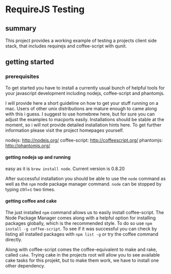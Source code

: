 # RequireJS Testing

## summary

This project provides a working example of testing a projects client side stack,
that includes requirejs and coffee-script with qunit.

## getting started

### prerequisites

To get started you have to install a currently usual bunch of helpful tools
for your javascript development including nodejs, coffee-script and phantomjs.

I will provide here a short guideline on how to get your stuff running
on a mac. Users of other unix distributions are mature enough to came along with
this i guess. I suggest to use homebrew here, but for sure you can adjust the 
examples to macports easily. Installations should be stable at the moment, 
so i will not provide detailed installation hints here. To get further information 
please visit the project homepages yourself.

nodejs: http://nodejs.org/
coffee-script: http://coffeescript.org/
phantomjs: http://phantomjs.org/

#### getting nodejs up and running

easy as it is `brew install node`. Current version is 0.8.20

After successful installation you should be able to use the `node` command as well 
as the `npm` node package manager command. `node` can be stopped by typing ctrl+c two times.

#### getting coffee and cake

The just installed `npm` command allows us to easily install coffee-script. The Node Package Manager
comes along with a helpful option for installing packages globally, which is the recommended style.
To do so use `npm install -g coffee-script`. To see if it was successful you can check by listing 
all installed packages with `npm list -g` or try the coffee command directly.

Along with coffee-script comes the coffee-equivalent to make and rake, called `cake`.
Trying cake in the projects root will allow you to see available cake tasks for this projekt,
but to make them work, we have to install one other dependency.









